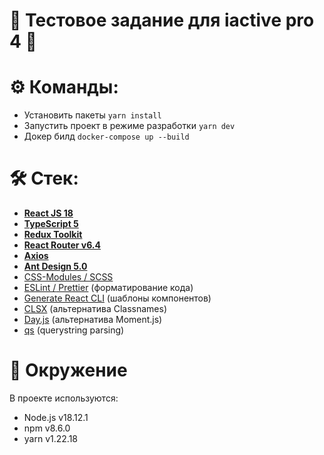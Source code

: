 # 👑 Тестовое задание для iactive pro 4 👑

# ⚙️ Команды:

- Установить пакеты `yarn install`
- Запустить проект в режиме разработки `yarn dev`
- Докер билд `docker-compose up --build`

# 🛠 Стек:

- **[React JS 18](https://reactjs.org)**
- **[TypeScript 5](https://www.typescriptlang.org)**
- **[Redux Toolkit](https://redux-toolkit.js.org)**
- **[React Router v6.4](https://reactrouter.com)**
- **[Axios](https://axios-http.com)**
- **[Ant Design 5.0](https://ant.design)**
- [CSS-Modules / SCSS](https://sass-lang.com)
- [ESLint /](https://eslint.org)[ Prettier](https://prettier.io) (форматирование кода)
- [Generate React CLI](https://github.com/arminbro/generate-react-cli) (шаблоны компонентов)
- [CLSX](https://github.com/lukeed/clsx) (альтернатива Classnames)
- [Day.js](https://github.com/lukeed/clsx) (альтернатива Moment.js)
- [qs](https://www.npmjs.com/package/qs) (querystring parsing)

# 🔧 Окружение

В проекте используются:

- Node.js v18.12.1
- npm v8.6.0
- yarn v1.22.18
